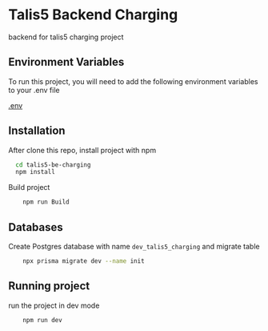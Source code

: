 
# Talis5 Backend Charging

backend for talis5 charging project




## Environment Variables

To run this project, you will need to add the following environment variables to your .env file

[.env](https://gist.github.com/alif-arrizqy/b960c4ac1c85d99702d79ef331ed3ab5)

## Installation

After clone this repo, install project with npm

```bash
  cd talis5-be-charging
  npm install
```

Build project
```bash
    npm run Build
```

## Databases
Create Postgres database with name `dev_talis5_charging` and migrate table
```bash
    npx prisma migrate dev --name init
```

## Running project
run the project in dev mode
```bash
    npm run dev
```
    